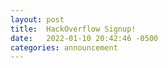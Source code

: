 ```yaml
---
layout: post
title:  HackOverflow Signup!
date:   2022-01-10 20:42:46 -0500
categories: announcement
---
```


